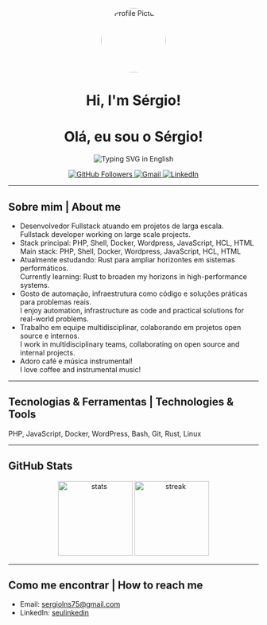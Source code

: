 <!-- Profile picture -->
<p align="center">
  <img src="https://github.com/slns.png" alt="Profile Picture" width="130" height="130" style="border-radius:50%;" />
</p>

<h1 align="center">Hi, I'm Sérgio!</h1>
<h1 align="center">Olá, eu sou o Sérgio!</h1>


<p align="center">
<!--  <img src="https://readme-typing-svg.demolab.com?font=Fira+Code&duration=3000&pause=500&color=36BCF7&center=true&vCenter=true&width=435&lines=Desenvolvedor+Fullstack;PHP,+DevOps,+Wordpress,+Docker;Estudando+Rust;Apaixonado+por+automação+e+infra" alt="Typing SVG in Portuguese" />
  <br />-->
  <img src="https://readme-typing-svg.demolab.com?font=Fira+Code&duration=3000&pause=500&color=36BCF7&center=true&vCenter=true&width=435&lines=Fullstack+Developer;PHP,+DevOps,+Wordpress,+Docker;Learning+Rust;Passionate+about+automation+and+infrastructure" alt="Typing SVG in English" />
</p>

<p align="center">
  <a href="https://github.com/slns">
    <img src="https://img.shields.io/github/followers/slns?label=Seguidores&style=social" alt="GitHub Followers" />
  </a>
  <a href="mailto:seuemail@email.com">
    <img src="https://img.shields.io/badge/Email-D14836?style=flat-square&logo=gmail&logoColor=white" alt="Gmail" />
  </a>
  <a href="https://www.linkedin.com/in/seulinkedin/">
    <img src="https://img.shields.io/badge/LinkedIn-0077B5?style=flat-square&logo=linkedin&logoColor=white" alt="LinkedIn" />
  </a>
</p>

---

## Sobre mim | About me

- Desenvolvedor Fullstack atuando em projetos de larga escala.  
  Fullstack developer working on large scale projects.
- Stack principal: PHP, Shell, Docker, Wordpress, JavaScript, HCL, HTML  
  Main stack: PHP, Shell, Docker, Wordpress, JavaScript, HCL, HTML
- Atualmente estudando: Rust para ampliar horizontes em sistemas performáticos.  
  Currently learning: Rust to broaden my horizons in high-performance systems.
- Gosto de automação, infraestrutura como código e soluções práticas para problemas reais.  
  I enjoy automation, infrastructure as code and practical solutions for real-world problems.
- Trabalho em equipe multidisciplinar, colaborando em projetos open source e internos.  
  I work in multidisciplinary teams, collaborating on open source and internal projects.
- Adoro café e música instrumental!  
  I love coffee and instrumental music!

---

## Tecnologias & Ferramentas | Technologies & Tools

PHP, JavaScript, Docker, WordPress, Bash, Git, Rust, Linux

---
<!--
## Projetos públicos em destaque | Public Projects Highlights

- [jquery-adcHighlighter](https://github.com/adclick/jquery-adcHighlighter) — Plugin JS para destaque dinâmico.  
  JS Plugin for dynamic highlighting.
- [docker-runtime](https://github.com/adclick/docker-runtime) — Utilitários Docker para times de desenvolvimento.  
  Docker utilities for development teams.
- [cms.wordpress-base.proj](https://github.com/adclick/cms.wordpress-base.proj) — Base para projetos Wordpress.  
  Base for Wordpress projects.
- [devops.infrastructure.proj](https://github.com/adclick/devops.infrastructure.proj) — Infraestrutura como código.  
  Infrastructure as code.

---
-->

## GitHub Stats

<p align="center">
  <img src="https://github-readme-stats.vercel.app/api?username=slns&show_icons=true&theme=tokyonight" height="150" alt="stats" />
  <img src="https://github-readme-streak-stats.herokuapp.com/?user=slns&theme=tokyonight" height="150" alt="streak" />
</p>

---

## Como me encontrar | How to reach me

- Email: sergiolns75@gmail.com
- LinkedIn: [seulinkedin](https://www.linkedin.com/in/s%C3%A9rgio-santos-0b313a51/)
<!-- Instagram: [@seuinsta](https://instagram.com/seuinsta)-->

<!--
Dicas:
- Troque os links e emails pelos seus
- Adicione ou remova seções conforme seu perfil
- Use GIFs, banners ou imagens próprias para mais personalidade
- Mantenha o README atualizado!
-->
